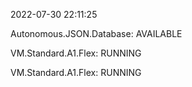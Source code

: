 2022-07-30 22:11:25

Autonomous.JSON.Database: AVAILABLE

VM.Standard.A1.Flex: RUNNING

VM.Standard.A1.Flex: RUNNING